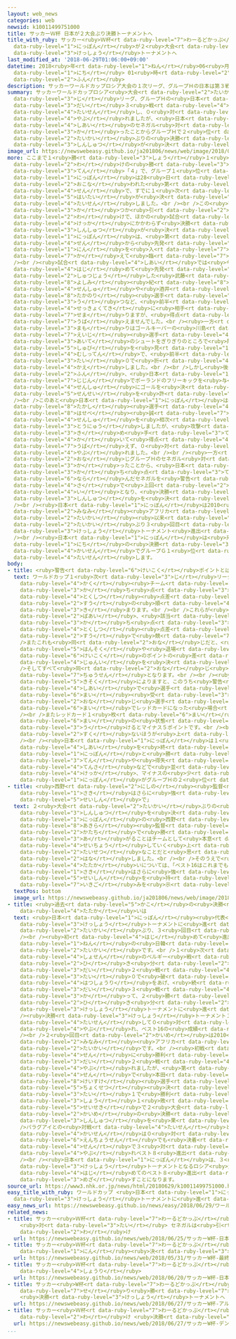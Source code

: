 ```yaml
---
layout: web_news
categories: web
newsid: k10011499751000
title: サッカーＷ杯 日本が２大会ぶり決勝トーナメントへ
title_with_ruby: サッカー<ruby>Ｗ杯<rt data-ruby-level="7">わーるどかっぷ</rt></ruby> <ruby>日本<rt
  data-ruby-level="1">にっぽん</rt></ruby>が２<ruby>大会<rt data-ruby-level="2">たいかい</rt></ruby>ぶり<ruby>決勝<rt
  data-ruby-level="3">けっしょう</rt></ruby>トーナメントへ
last_modified_at: '2018-06-29T01:06:00+09:00'
datetime: 2018<ruby>年<rt data-ruby-level="1">ねん</rt></ruby>06<ruby>月<rt data-ruby-level="1">がつ</rt></ruby>29<ruby>日<rt
  data-ruby-level="1">にち</rt></ruby> 01<ruby>時<rt data-ruby-level="2">じ</rt></ruby>06<ruby>分<rt
  data-ruby-level="2">ふん</rt></ruby>
description: サッカーワールドカップロシア大会の１次リーグ、グループＨの日本は第３戦でポーランドと対戦し、０対１で敗れましたが、日本はもう１試合のセネガル対コロンビアでコロンビアが勝ったことからグループＨで２位となり、２大会ぶりの決勝トーナメント進出が決まりました。
summary: サッカーワールドカップロシア<ruby>大会<rt data-ruby-level="2">たいかい</rt></ruby>の１<ruby>次<rt
  data-ruby-level="3">じ</rt></ruby>リーグ、グループＨの<ruby>日本<rt data-ruby-level="1">にっぽん</rt></ruby>は<ruby>第<rt
  data-ruby-level="3">だい</rt></ruby>３<ruby>戦<rt data-ruby-level="4">せん</rt></ruby>でポーランドと<ruby>対戦<rt
  data-ruby-level="4">たいせん</rt></ruby>し、０<ruby>対<rt data-ruby-level="3">たい</rt></ruby>１で<ruby>敗<rt
  data-ruby-level="4">やぶ</rt></ruby>れましたが、<ruby>日本<rt data-ruby-level="1">にっぽん</rt></ruby>はもう１<ruby>試合<rt
  data-ruby-level="4">しあい</rt></ruby>のセネガル<ruby>対<rt data-ruby-level="3">たい</rt></ruby>コロンビアでコロンビアが<ruby>勝<rt
  data-ruby-level="3">か</rt></ruby>ったことからグループＨで２<ruby>位<rt data-ruby-level="4">い</rt></ruby>となり、２<ruby>大会<rt
  data-ruby-level="2">たいかい</rt></ruby>ぶりの<ruby>決勝<rt data-ruby-level="3">けっしょう</rt></ruby>トーナメント<ruby>進出<rt
  data-ruby-level="3">しんしゅつ</rt></ruby>が<ruby>決<rt data-ruby-level="3">き</rt></ruby>まりました。
image_url: https://newswebeasy.github.io/ja201806/news/web/image/2018/06/29/K10011499751_1806290120_1806290125_01_02.jpg
more: ここまで１<ruby>勝<rt data-ruby-level="3">しょう</rt></ruby>１<ruby>引<rt data-ruby-level="2">ひ</rt></ruby>き<ruby>分<rt
  data-ruby-level="2">わ</rt></ruby>けの<ruby>勝<rt data-ruby-level="3">か</rt></ruby>ち<ruby>点<rt
  data-ruby-level="3">てん</rt></ruby>「４」で、グループ１<ruby>位<rt data-ruby-level="4">い</rt></ruby>だった<ruby>日本<rt
  data-ruby-level="1">にっぽん</rt></ruby>は28<ruby>日<rt data-ruby-level="1">にち</rt></ruby>、ボルゴグラードで<ruby>行<rt
  data-ruby-level="2">おこな</rt></ruby>われた<ruby>第<rt data-ruby-level="3">だい</rt></ruby>３<ruby>戦<rt
  data-ruby-level="4">せん</rt></ruby>で、すでに１<ruby>次<rt data-ruby-level="3">じ</rt></ruby>リーグ<ruby>敗退<rt
  data-ruby-level="5">はいたい</rt></ruby>が<ruby>決<rt data-ruby-level="3">き</rt></ruby>まっているポーランドと<ruby>対戦<rt
  data-ruby-level="4">たいせん</rt></ruby>しました。<br /><br />この<ruby>試合<rt data-ruby-level="4">しあい</rt></ruby>に<ruby>勝<rt
  data-ruby-level="3">か</rt></ruby>つか<ruby>引<rt data-ruby-level="2">ひ</rt></ruby>き<ruby>分<rt
  data-ruby-level="2">わ</rt></ruby>けで、ほかの<ruby>試合<rt data-ruby-level="4">しあい</rt></ruby>の<ruby>結果<rt
  data-ruby-level="4">けっか</rt></ruby>にかかわらず<ruby>決勝<rt data-ruby-level="3">けっしょう</rt></ruby>トーナメント<ruby>進出<rt
  data-ruby-level="3">しんしゅつ</rt></ruby>が<ruby>決<rt data-ruby-level="3">き</rt></ruby>まる<ruby>日本<rt
  data-ruby-level="1">にっぽん</rt></ruby>は、<ruby>第<rt data-ruby-level="3">だい</rt></ruby>２<ruby>戦<rt
  data-ruby-level="4">せん</rt></ruby>から<ruby>先発<rt data-ruby-level="3">せんぱつ</rt></ruby>６<ruby>人<rt
  data-ruby-level="1">にん</rt></ruby>を<ruby>入<rt data-ruby-level="7">い</rt></ruby>れ<ruby>替<rt
  data-ruby-level="7">か</rt></ruby>えて<ruby>臨<rt data-ruby-level="7">のぞ</rt></ruby>みました。<br
  /><br /><ruby>試合<rt data-ruby-level="4">しあい</rt></ruby>では<ruby>今大会<rt data-ruby-level="2">こんたいかい</rt></ruby><ruby>初<rt
  data-ruby-level="4">はじ</rt></ruby>めて<ruby>先発<rt data-ruby-level="3">せんぱつ</rt></ruby><ruby>出場<rt
  data-ruby-level="2">しゅつじょう</rt></ruby>した<ruby>武藤<rt data-ruby-level="7">むとう</rt></ruby><ruby>嘉<rt
  data-ruby-level="8">よしみ</rt></ruby><ruby>紀<rt data-ruby-level="8">おさむ</rt></ruby><ruby>選手<rt
  data-ruby-level="4">せんしゅ</rt></ruby>や<ruby>酒井<rt data-ruby-level="7">さかい</rt></ruby><ruby>高徳<rt
  data-ruby-level="8">たかのり</rt></ruby><ruby>選手<rt data-ruby-level="4">せんしゅ</rt></ruby>がシュートを<ruby>打<rt
  data-ruby-level="3">う</rt></ruby>つなど、<ruby>前半<rt data-ruby-level="2">ぜんはん</rt></ruby>から<ruby>積極的<rt
  data-ruby-level="4">せっきょくてき</rt></ruby>に<ruby>相手<rt data-ruby-level="3">あいて</rt></ruby>ゴールに<ruby>迫<rt
  data-ruby-level="7">せま</rt></ruby>りますが、<ruby>得点<rt data-ruby-level="4">とくてん</rt></ruby>を<ruby>奪<rt
  data-ruby-level="7">うば</rt></ruby>えませんでした。<br /><ruby>一方<rt data-ruby-level="2">いっぽう</rt></ruby>、<ruby>守<rt
  data-ruby-level="3">まも</rt></ruby>りはゴールキーパーの<ruby>川島<rt data-ruby-level="3">かわしま</rt></ruby><ruby>永嗣<rt
  data-ruby-level="7">えいじ</rt></ruby><ruby>選手<rt data-ruby-level="4">せんしゅ</rt></ruby>が<ruby>相手<rt
  data-ruby-level="3">あいて</rt></ruby>のシュートをぎりぎりのところで<ruby>阻<rt data-ruby-level="7">はば</rt></ruby>む<ruby>守備<rt
  data-ruby-level="5">しゅび</rt></ruby>を<ruby>見<rt data-ruby-level="1">み</rt></ruby>せるなど<ruby>無失点<rt
  data-ruby-level="4">むしってん</rt></ruby>で、<ruby>前半<rt data-ruby-level="2">ぜんはん</rt></ruby>を０<ruby>対<rt
  data-ruby-level="3">たい</rt></ruby>０で<ruby>折<rt data-ruby-level="4">お</rt></ruby>り<ruby>返<rt
  data-ruby-level="4">かえ</rt></ruby>しました。<br /><br />しかし<ruby>後半<rt data-ruby-level="2">こうはん</rt></ruby>14<ruby>分<rt
  data-ruby-level="2">ふん</rt></ruby>、<ruby>日本<rt data-ruby-level="1">にっぽん</rt></ruby>は<ruby>自陣<rt
  data-ruby-level="7">じじん</rt></ruby>でポーランドのフリーキックを<ruby>与<rt data-ruby-level="7">あた</rt></ruby>え、このフリーキックからベドナレク<ruby>選手<rt
  data-ruby-level="4">せんしゅ</rt></ruby>にゴールを<ruby>決<rt data-ruby-level="3">き</rt></ruby>められ、<ruby>先制<rt
  data-ruby-level="5">せんせい</rt></ruby>を<ruby>許<rt data-ruby-level="5">ゆる</rt></ruby>しました。<br
  /><br />このあと<ruby>日本<rt data-ruby-level="1">にっぽん</rt></ruby>は<ruby>乾<rt data-ruby-level="8">いぬい</rt></ruby><ruby>貴士<rt
  data-ruby-level="8">たかし</rt></ruby><ruby>選手<rt data-ruby-level="4">せんしゅ</rt></ruby>や<ruby>長谷部<rt
  data-ruby-level="8">はせべ</rt></ruby><ruby>誠<rt data-ruby-level="7">まこと</rt></ruby><ruby>選手<rt
  data-ruby-level="4">せんしゅ</rt></ruby>を<ruby>相次<rt data-ruby-level="3">あいつ</rt></ruby>いで<ruby>投入<rt
  data-ruby-level="3">とうにゅう</rt></ruby>しましたが、<ruby>攻撃<rt data-ruby-level="7">こうげき</rt></ruby>の<ruby>決<rt
  data-ruby-level="3">き</rt></ruby>め<ruby>手<rt data-ruby-level="3">て</rt></ruby>を<ruby>欠<rt
  data-ruby-level="4">か</rt></ruby>いて<ruby>得点<rt data-ruby-level="4">とくてん</rt></ruby>を<ruby>奪<rt
  data-ruby-level="7">うば</rt></ruby>えず、０<ruby>対<rt data-ruby-level="3">たい</rt></ruby>１で<ruby>敗<rt
  data-ruby-level="4">やぶ</rt></ruby>れました。<br /><br /><ruby>一方<rt data-ruby-level="2">いっぽう</rt></ruby>、<ruby>同<rt
  data-ruby-level="2">おな</rt></ruby>じグループＨのセネガル<ruby>対<rt data-ruby-level="3">たい</rt></ruby>コロンビアでコロンビアが<ruby>勝<rt
  data-ruby-level="3">か</rt></ruby>ったことから、<ruby>日本<rt data-ruby-level="1">にっぽん</rt></ruby>は<ruby>勝<rt
  data-ruby-level="3">か</rt></ruby>ち<ruby>点<rt data-ruby-level="3">てん</rt></ruby>「４」で<ruby>並<rt
  data-ruby-level="6">なら</rt></ruby>んだセネガルを<ruby>警告<rt data-ruby-level="6">けいこく</rt></ruby>によるポイントの<ruby>差<rt
  data-ruby-level="4">さ</rt></ruby>で<ruby>上回<rt data-ruby-level="2">うわまわ</rt></ruby>って２<ruby>位<rt
  data-ruby-level="4">い</rt></ruby>となり、<ruby>決勝<rt data-ruby-level="3">けっしょう</rt></ruby>トーナメント<ruby>進出<rt
  data-ruby-level="3">しんしゅつ</rt></ruby>を<ruby>決<rt data-ruby-level="3">き</rt></ruby>めました。<br
  /><br /><ruby>日本<rt data-ruby-level="1">にっぽん</rt></ruby>は2010<ruby>年<rt data-ruby-level="1">ねん</rt></ruby>の<ruby>南<rt
  data-ruby-level="2">みなみ</rt></ruby><ruby>アフリカ<rt data-ruby-level="2">あふりか</rt></ruby><ruby>大会<rt
  data-ruby-level="2">たいかい</rt></ruby><ruby>以来<rt data-ruby-level="4">いらい</rt></ruby>、２<ruby>大会<rt
  data-ruby-level="2">たいかい</rt></ruby>ぶり３<ruby>回目<rt data-ruby-level="2">かいめ</rt></ruby>の<ruby>決勝<rt
  data-ruby-level="3">けっしょう</rt></ruby>トーナメント<ruby>進出<rt data-ruby-level="3">しんしゅつ</rt></ruby>です。<br
  /><br /><ruby>日本<rt data-ruby-level="1">にっぽん</rt></ruby>は<ruby>来月<rt data-ruby-level="2">らいげつ</rt></ruby>２<ruby>日<rt
  data-ruby-level="1">にち</rt></ruby>の<ruby>決勝<rt data-ruby-level="3">けっしょう</rt></ruby>トーナメント１<ruby>回戦<rt
  data-ruby-level="4">かいせん</rt></ruby>でグループＧ１<ruby>位<rt data-ruby-level="4">い</rt></ruby>のベルギーと<ruby>対戦<rt
  data-ruby-level="4">たいせん</rt></ruby>します。
body:
- title: <ruby>警告<rt data-ruby-level="6">けいこく</rt></ruby>ポイントとは
  text: ワールドカップ１<ruby>次<rt data-ruby-level="3">じ</rt></ruby>リーグの<ruby>順位<rt data-ruby-level="4">じゅんい</rt></ruby>は、まず<ruby>各<rt
    data-ruby-level="4">かく</rt></ruby><ruby>チーム<rt data-ruby-level="4">ちーむ</rt></ruby>の<ruby>勝<rt
    data-ruby-level="3">か</rt></ruby>ち<ruby>点<rt data-ruby-level="3">てん</rt></ruby>、<ruby>得失<rt
    data-ruby-level="4">とくしつ</rt></ruby><ruby>点差<rt data-ruby-level="4">てんさ</rt></ruby>、ゴール<ruby>数<rt
    data-ruby-level="2">すう</rt></ruby>の<ruby>順<rt data-ruby-level="4">じゅん</rt></ruby>で<ruby>決<rt
    data-ruby-level="3">き</rt></ruby>まります。<br /><br />これらが<ruby>並<rt data-ruby-level="6">なら</rt></ruby>んだ<ruby>場合<rt
    data-ruby-level="2">ばあい</rt></ruby>、<ruby>該当<rt data-ruby-level="7">がいとう</rt></ruby>するチームどうしの<ruby>勝<rt
    data-ruby-level="3">か</rt></ruby>ち<ruby>点<rt data-ruby-level="3">てん</rt></ruby>、<ruby>得失<rt
    data-ruby-level="4">とくしつ</rt></ruby><ruby>点差<rt data-ruby-level="4">てんさ</rt></ruby>、ゴール<ruby>数<rt
    data-ruby-level="2">すう</rt></ruby>で<ruby>競<rt data-ruby-level="7">きそ</rt></ruby>います。<br
    />またこれも<ruby>同<rt data-ruby-level="2">おな</rt></ruby>じだと、<ruby>選手<rt data-ruby-level="4">せんしゅ</rt></ruby>の<ruby>反則<rt
    data-ruby-level="5">はんそく</rt></ruby>や<ruby>退場<rt data-ruby-level="5">たいじょう</rt></ruby>を<ruby>警告<rt
    data-ruby-level="6">けいこく</rt></ruby>のポイントの<ruby>差<rt data-ruby-level="4">さ</rt></ruby>で<ruby>順位<rt
    data-ruby-level="4">じゅんい</rt></ruby>を<ruby>決<rt data-ruby-level="3">き</rt></ruby>めます。<br
    />そしてすべて<ruby>同<rt data-ruby-level="2">おな</rt></ruby>じ<ruby>時<rt data-ruby-level="2">とき</rt></ruby>には、<ruby>抽選<rt
    data-ruby-level="7">ちゅうせん</rt></ruby>となります。<br /><br /><ruby>大会<rt data-ruby-level="2">たいかい</rt></ruby>の<ruby>規則<rt
    data-ruby-level="5">きそく</rt></ruby>によりますと、このうち<ruby>警告<rt data-ruby-level="6">けいこく</rt></ruby>のポイントは１<ruby>試合<rt
    data-ruby-level="4">しあい</rt></ruby>で<ruby>選手<rt data-ruby-level="4">せんしゅ</rt></ruby>がイエローカードを１<ruby>枚<rt
    data-ruby-level="6">まい</rt></ruby><ruby>受<rt data-ruby-level="3">う</rt></ruby>けるとマイナス１ポイント、<ruby>同<rt
    data-ruby-level="2">おな</rt></ruby>じ<ruby>選手<rt data-ruby-level="4">せんしゅ</rt></ruby>がイエローカード２<ruby>枚<rt
    data-ruby-level="6">まい</rt></ruby>でレッドカードになった<ruby>場合<rt data-ruby-level="2">ばあい</rt></ruby>、マイナス３ポイントとなります。<br
    /><br />またレッドカード１<ruby>枚<rt data-ruby-level="6">まい</rt></ruby>でマイナス４ポイント、イエローカード１<ruby>枚<rt
    data-ruby-level="6">まい</rt></ruby>の<ruby>状態<rt data-ruby-level="5">じょうたい</rt></ruby>で、レッドカードを<ruby>受<rt
    data-ruby-level="3">う</rt></ruby>けるとマイナス５ポイントです。<br /><br /><ruby>順位<rt data-ruby-level="4">じゅんい</rt></ruby>はマイナスの<ruby>少<rt
    data-ruby-level="2">すく</rt></ruby>ないほうが<ruby>上<rt data-ruby-level="1">うえ</rt></ruby>となります。<br
    /><br /><ruby>日本<rt data-ruby-level="1">にっぽん</rt></ruby>は１<ruby>次<rt data-ruby-level="3">じ</rt></ruby>リーグの３<ruby>試合<rt
    data-ruby-level="4">しあい</rt></ruby>を<ruby>終<rt data-ruby-level="3">お</rt></ruby>えてマイナス４ポイント、<ruby>日本<rt
    data-ruby-level="1">にっぽん</rt></ruby>と<ruby>勝<rt data-ruby-level="3">か</rt></ruby>ち<ruby>点<rt
    data-ruby-level="3">てん</rt></ruby>や<ruby>得失<rt data-ruby-level="4">とくしつ</rt></ruby><ruby>点差<rt
    data-ruby-level="4">てんさ</rt></ruby>などで<ruby>並<rt data-ruby-level="6">なら</rt></ruby>んでいたセネガルはマイナス６ポイントで、この<ruby>結果<rt
    data-ruby-level="4">けっか</rt></ruby>、マイナスの<ruby>少<rt data-ruby-level="2">すく</rt></ruby>なかった<ruby>日本<rt
    data-ruby-level="1">にっぽん</rt></ruby>がグループＨの２<ruby>位<rt data-ruby-level="4">い</rt></ruby>となりました。
- title: <ruby>西野<rt data-ruby-level="2">にしの</rt></ruby><ruby>監督<rt data-ruby-level="7">かんとく</rt></ruby>「この<ruby>先<rt
    data-ruby-level="1">さき</rt></ruby>はさらに<ruby>強<rt data-ruby-level="2">つよ</rt></ruby>いチャレンジ<ruby>精神<rt
    data-ruby-level="5">せいしん</rt></ruby>で」
  text: ２<ruby>大会<rt data-ruby-level="2">たいかい</rt></ruby>ぶりの<ruby>決勝<rt data-ruby-level="3">けっしょう</rt></ruby>トーナメント<ruby>進出<rt
    data-ruby-level="3">しんしゅつ</rt></ruby>を<ruby>決<rt data-ruby-level="3">き</rt></ruby>めた<ruby>日本<rt
    data-ruby-level="1">にっぽん</rt></ruby>の<ruby>西野<rt data-ruby-level="2">にしの</rt></ruby><ruby>朗<rt
    data-ruby-level="8">あきら</rt></ruby><ruby>監督<rt data-ruby-level="7">かんとく</rt></ruby>は「こういう<ruby>形<rt
    data-ruby-level="2">かたち</rt></ruby>で<ruby>勝<rt data-ruby-level="3">か</rt></ruby>ち<ruby>上<rt
    data-ruby-level="3">あ</rt></ruby>がることはチームとして<ruby>本意<rt data-ruby-level="3">ほんい</rt></ruby>ではないが、<ruby>成長<rt
    data-ruby-level="4">せいちょう</rt></ruby>していく<ruby>上<rt data-ruby-level="1">うえ</rt></ruby>では<ruby>大切<rt
    data-ruby-level="2">たいせつ</rt></ruby>なことだと<ruby>思<rt data-ruby-level="2">おも</rt></ruby>う」と<ruby>話<rt
    data-ruby-level="2">はな</rt></ruby>しました。<br /><br />そのうえで<ruby>次<rt data-ruby-level="3">つぎ</rt></ruby>の<ruby>戦<rt
    data-ruby-level="4">たたか</rt></ruby>いについては、「ベスト16はこれまでも<ruby>進<rt data-ruby-level="3">すす</rt></ruby>んだことがあるので、この<ruby>先<rt
    data-ruby-level="1">さき</rt></ruby>はさらに<ruby>強<rt data-ruby-level="2">つよ</rt></ruby>いチャレンジ<ruby>精神<rt
    data-ruby-level="5">せいしん</rt></ruby>を<ruby>持<rt data-ruby-level="3">も</rt></ruby>ってやっていきたい」と<ruby>意気込<rt
    data-ruby-level="7">いきご</rt></ruby>みを<ruby>示<rt data-ruby-level="5">しめ</rt></ruby>していました。
  textPos: bottom
  image_url: https://newswebeasy.github.io/ja201806/news/web/image/2018/06/29/K10011499751_1806290120_1806290125_01_03.jpg
- title: <ruby>過去<rt data-ruby-level="5">かこ</rt></ruby>の<ruby>決勝<rt data-ruby-level="3">けっしょう</rt></ruby>トーナメントでの<ruby>戦<rt
    data-ruby-level="4">たたか</rt></ruby>いは
  text: <ruby>日本<rt data-ruby-level="1">にっぽん</rt></ruby><ruby>代表<rt data-ruby-level="3">だいひょう</rt></ruby>がワールドカップで<ruby>決勝<rt
    data-ruby-level="3">けっしょう</rt></ruby>トーナメントに<ruby>進<rt data-ruby-level="3">すす</rt></ruby>んだのは２<ruby>大会<rt
    data-ruby-level="2">たいかい</rt></ruby>ぶり、３<ruby>回目<rt data-ruby-level="2">かいめ</rt></ruby>です。<br
    /><br /><ruby>初<rt data-ruby-level="4">はじ</rt></ruby>めて<ruby>進出<rt data-ruby-level="3">しんしゅつ</rt></ruby>したのは2002<ruby>年<rt
    data-ruby-level="1">ねん</rt></ruby>の<ruby>日韓<rt data-ruby-level="7">にっかん</rt></ruby><ruby>大会<rt
    data-ruby-level="2">たいかい</rt></ruby>です。<br />１<ruby>次<rt data-ruby-level="3">じ</rt></ruby>リーグは、<ruby>初戦<rt
    data-ruby-level="4">しょせん</rt></ruby>のベルギー<ruby>戦<rt data-ruby-level="4">せん</rt></ruby>で<ruby>引<rt
    data-ruby-level="2">ひ</rt></ruby>き<ruby>分<rt data-ruby-level="2">わ</rt></ruby>けましたが、<ruby>第<rt
    data-ruby-level="3">だい</rt></ruby>２<ruby>戦<rt data-ruby-level="4">せん</rt></ruby>でロシアを１<ruby>対<rt
    data-ruby-level="3">たい</rt></ruby>０で<ruby>破<rt data-ruby-level="5">やぶ</rt></ruby>って、ワールドカップ<ruby>初勝利<rt
    data-ruby-level="4">はつしょうり</rt></ruby>をあげ、<ruby>続<rt data-ruby-level="4">つづ</rt></ruby>く<ruby>第<rt
    data-ruby-level="3">だい</rt></ruby>３<ruby>戦<rt data-ruby-level="4">せん</rt></ruby>もチュニジアに<ruby>勝<rt
    data-ruby-level="3">か</rt></ruby>って、２<ruby>勝<rt data-ruby-level="3">しょう</rt></ruby>１<ruby>引<rt
    data-ruby-level="2">ひ</rt></ruby>き<ruby>分<rt data-ruby-level="2">わ</rt></ruby>けで<ruby>決勝<rt
    data-ruby-level="3">けっしょう</rt></ruby>トーナメントに<ruby>進<rt data-ruby-level="3">すす</rt></ruby>みました。<br
    /><ruby>決勝<rt data-ruby-level="3">けっしょう</rt></ruby>トーナメント１<ruby>回戦<rt data-ruby-level="4">かいせん</rt></ruby>はトルコと<ruby>対戦<rt
    data-ruby-level="4">たいせん</rt></ruby>して０<ruby>対<rt data-ruby-level="3">たい</rt></ruby>１で<ruby>敗<rt
    data-ruby-level="4">やぶ</rt></ruby>れ、ベスト16の<ruby>成績<rt data-ruby-level="5">せいせき</rt></ruby>でした。<br
    /><br />２<ruby>回目<rt data-ruby-level="2">かいめ</rt></ruby>は2010<ruby>年<rt data-ruby-level="1">ねん</rt></ruby>の<ruby>南<rt
    data-ruby-level="2">みなみ</rt></ruby><ruby>アフリカ<rt data-ruby-level="2">あふりか</rt></ruby><ruby>大会<rt
    data-ruby-level="2">たいかい</rt></ruby>です。<br /><ruby>初戦<rt data-ruby-level="4">しょせん</rt></ruby>のカメルーン<ruby>戦<rt
    data-ruby-level="4">せん</rt></ruby>に<ruby>勝利<rt data-ruby-level="4">しょうり</rt></ruby>したあとオランダとの<ruby>第<rt
    data-ruby-level="3">だい</rt></ruby>２<ruby>戦<rt data-ruby-level="4">せん</rt></ruby>は<ruby>敗<rt
    data-ruby-level="4">やぶ</rt></ruby>れましたが、<ruby>第<rt data-ruby-level="3">だい</rt></ruby>３<ruby>戦<rt
    data-ruby-level="4">せん</rt></ruby>で<ruby>本田<rt data-ruby-level="1">ほんだ</rt></ruby><ruby>圭佑<rt
    data-ruby-level="8">けいすけ</rt></ruby><ruby>選手<rt data-ruby-level="4">せんしゅ</rt></ruby>がフリーキックを<ruby>直接<rt
    data-ruby-level="5">ちょくせつ</rt></ruby><ruby>決<rt data-ruby-level="3">き</rt></ruby>めるなどして３<ruby>対<rt
    data-ruby-level="3">たい</rt></ruby>１で<ruby>勝利<rt data-ruby-level="4">しょうり</rt></ruby>し、２<ruby>勝<rt
    data-ruby-level="3">しょう</rt></ruby>１<ruby>敗<rt data-ruby-level="4">はい</rt></ruby>の<ruby>成績<rt
    data-ruby-level="5">せいせき</rt></ruby>で２<ruby>大会<rt data-ruby-level="2">たいかい</rt></ruby>ぶり２<ruby>回目<rt
    data-ruby-level="2">かいめ</rt></ruby>の<ruby>決勝<rt data-ruby-level="3">けっしょう</rt></ruby>トーナメント<ruby>進出<rt
    data-ruby-level="3">しんしゅつ</rt></ruby>を<ruby>果<rt data-ruby-level="4">は</rt></ruby>たしました。<br
    />パラグアイとの<ruby>対戦<rt data-ruby-level="4">たいせん</rt></ruby>となった<ruby>決勝<rt data-ruby-level="3">けっしょう</rt></ruby>トーナメント１<ruby>回戦<rt
    data-ruby-level="4">かいせん</rt></ruby>は０<ruby>対<rt data-ruby-level="3">たい</rt></ruby>０のまま<ruby>延長戦<rt
    data-ruby-level="6">えんちょうせん</rt></ruby>でも<ruby>決着<rt data-ruby-level="3">けっちゃく</rt></ruby>がつかず、ペナルティーキック<ruby>戦<rt
    data-ruby-level="4">せん</rt></ruby>で３<ruby>対<rt data-ruby-level="3">たい</rt></ruby>５で<ruby>敗<rt
    data-ruby-level="4">やぶ</rt></ruby>れベスト８<ruby>進出<rt data-ruby-level="3">しんしゅつ</rt></ruby>はなりませんでした。<br
    /><br /><ruby>日本<rt data-ruby-level="1">にっぽん</rt></ruby>は、３<ruby>回目<rt data-ruby-level="2">かいめ</rt></ruby>の<ruby>決勝<rt
    data-ruby-level="3">けっしょう</rt></ruby>トーナメントとなるロシア<ruby>大会<rt data-ruby-level="2">たいかい</rt></ruby>で、まずは<ruby>初<rt
    data-ruby-level="4">はじ</rt></ruby>めてのベスト８<ruby>進出<rt data-ruby-level="3">しんしゅつ</rt></ruby>を<ruby>目指<rt
    data-ruby-level="3">めざ</rt></ruby>すことになります。
source_url: https://www3.nhk.or.jp/news/html/20180629/k10011499751000.html
easy_title_with_ruby: ワールドカップ <ruby>日本<rt data-ruby-level="1">にっぽん</rt></ruby>が<ruby>決勝<rt
  data-ruby-level="3">けっしょう</rt></ruby>トーナメントに<ruby>進<rt data-ruby-level="3">すす</rt></ruby>む
easy_news_url: https://newswebeasy.github.io/news/easy/2018/06/29/ワールドカップ-日本が決勝トーナメントに進む
related_news:
- title: サッカー<ruby>Ｗ杯<rt data-ruby-level="7">わーるどかっぷ</rt></ruby> <ruby>日本<rt data-ruby-level="1">にっぽん</rt></ruby>
    <ruby>対<rt data-ruby-level="3">たい</rt></ruby> セネガルは<ruby>引<rt data-ruby-level="2">ひ</rt></ruby>き<ruby>分<rt
    data-ruby-level="2">わ</rt></ruby>け
  url: https://newswebeasy.github.io/news/web/2018/06/25/サッカーW杯-日本-対-セネガルは引き分け
- title: サッカー<ruby>Ｗ杯<rt data-ruby-level="7">わーるどかっぷ</rt></ruby> <ruby>最終<rt data-ruby-level="4">さいしゅう</rt></ruby>メンバー23<ruby>人<rt
    data-ruby-level="1">にん</rt></ruby><ruby>決<rt data-ruby-level="3">き</rt></ruby>まる
  url: https://newswebeasy.github.io/news/web/2018/05/31/サッカーW杯-最終メンバー23人決まる
- title: サッカー<ruby>Ｗ杯<rt data-ruby-level="7">わーるどかっぷ</rt></ruby> <ruby>日本<rt data-ruby-level="1">にっぽん</rt></ruby>がコロンビアに<ruby>勝利<rt
    data-ruby-level="4">しょうり</rt></ruby>
  url: https://newswebeasy.github.io/news/web/2018/06/20/サッカーW杯-日本がコロンビアに勝利
- title: サッカー<ruby>W杯<rt data-ruby-level="7">わーるどかっぷ</rt></ruby> アルゼンチン<ruby>競<rt
    data-ruby-level="7">せ</rt></ruby>り<ruby>勝<rt data-ruby-level="7">か</rt></ruby>ち
    <ruby>決勝<rt data-ruby-level="3">けっしょう</rt></ruby>トーナメントへ
  url: https://newswebeasy.github.io/news/web/2018/06/27/サッカーW杯-アルゼンチン競り勝ち-決勝トーナメントへ
- title: サッカー<ruby>Ｗ杯<rt data-ruby-level="7">わーるどかっぷ</rt></ruby> デンマーク<ruby>引<rt data-ruby-level="2">ひ</rt></ruby>き<ruby>分<rt
    data-ruby-level="2">わ</rt></ruby>け <ruby>決勝<rt data-ruby-level="3">けっしょう</rt></ruby>トーナメントへ
  url: https://newswebeasy.github.io/news/web/2018/06/27/サッカーW杯-デンマーク引き分け-決勝トーナメントへ
...
```


